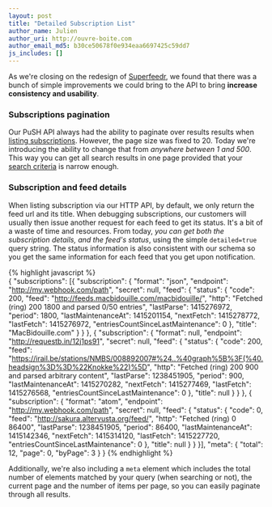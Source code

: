 ```yaml
---
layout: post
title: "Detailed Subscription List"
author_name: Julien
author_uri: http://ouvre-boite.com
author_email_md5: b30ce50678f0e934eaa6697425c59dd7
js_includes: []
---
```


As we're closing on the redesign of [Superfeedr](https://superfeedr.com/), we found that there was a bunch of simple improvements we could bring to the API to bring **increase consistency and usability**.

### Subscriptions pagination

Our PuSH API always had the ability to paginate over results results when [listing subscriptions](http://documentation.superfeedr.com/subscribers.html#listing-subscriptions-with-pubsubhubbub). However, the page size was fixed to 20. Today we're introducing the ability to change that from *anywhere between 1 and 500*. This way you can get all search results in one page provided that your [search criteria](/search-subscriptions/) is narrow enough.

### Subscription and feed details

When listing subscription via our HTTP API, by default, we only return the feed url and its title. When debugging subscriptions, our customers will usually then issue another request for each feed to get its status. It's a bit of a waste of time and resources. From today, *you can get both the subscription details, and the feed's status*, using the simple <code>detailed=true</code> query string.
The status information is also consistent with our schema so you get the same information for each feed that you get upon notification.

{% highlight javascript %}  
{
  "subscriptions": [{
    "subscription": {
      "format": "json",
      "endpoint": "http://my.webhook.com/path",
      "secret": null,
      "feed": {
        "status": {
          "code": 200,
          "feed": "http://feeds.macbidouille.com/macbidouille/",
          "http": "Fetched (ring) 200 1800 and parsed 0/50 entries",
          "lastParse": 1415276972,
          "period": 1800,
          "lastMaintenanceAt": 1415201154,
          "nextFetch": 1415278772,
          "lastFetch": 1415276972,
          "entriesCountSinceLastMaintenance": 0
        },
        "title": "MacBidouille.com"
      }
    }
  }, {
    "subscription": {
      "format": null,
      "endpoint": "http://requestb.in/12j1ps91",
      "secret": null,
      "feed": {
        "status": {
          "code": 200,
          "feed": "https://irail.be/stations/NMBS/008892007#%24..%40graph%5B%3F(%40.headsign%3D%3D%22Knokke%22)%5D",
          "http": "Fetched (ring) 200 900 and parsed arbitrary content",
          "lastParse": 1238451905,
          "period": 900,
          "lastMaintenanceAt": 1415270282,
          "nextFetch": 1415277469,
          "lastFetch": 1415276568,
          "entriesCountSinceLastMaintenance": 0
        },
        "title": null
      }
    }
  }, {
    "subscription": {
      "format": "atom",
      "endpoint": "http://my.webhook.com/path",
      "secret": null,
      "feed": {
        "status": {
          "code": 0,
          "feed": "http://sakura.altervusta.org/feed/",
          "http": "Fetched (ring) 0 86400",
          "lastParse": 1238451905,
          "period": 86400,
          "lastMaintenanceAt": 1415142346,
          "nextFetch": 1415314120,
          "lastFetch": 1415227720,
          "entriesCountSinceLastMaintenance": 0
        },
        "title": null
      }
    }
  }],
  "meta": {
    "total": 12,
    "page": 0,
    "byPage": 3
  }
}
{% endhighlight %}  

Additionally, we're also including a <code>meta</code> element which includes the total number of elements matched by your query (when searching or not), the current page and the number of items per page, so you can easily paginate through all results.

